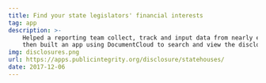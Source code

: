```yaml
---
title: Find your state legislators' financial interests
tag: app
description: >-
    Helped a reporting team collect, track and input data from nearly every state legislator's financial disclosure in the country,
    then built an app using DocumentCloud to search and view the disclosures.
img: disclosures.png
url: https://apps.publicintegrity.org/disclosure/statehouses/
date: 2017-12-06
---
```

